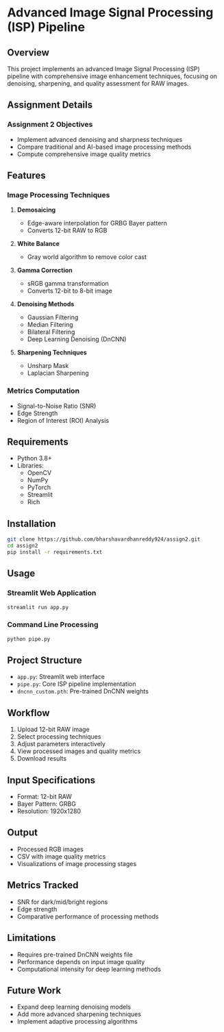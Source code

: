 # Advanced Image Signal Processing (ISP) Pipeline

## Overview
This project implements an advanced Image Signal Processing (ISP) pipeline with comprehensive image enhancement techniques, focusing on denoising, sharpening, and quality assessment for RAW images.

## Assignment Details
### Assignment 2 Objectives
- Implement advanced denoising and sharpness techniques
- Compare traditional and AI-based image processing methods
- Compute comprehensive image quality metrics

## Features

### Image Processing Techniques
1. **Demosaicing**
   - Edge-aware interpolation for GRBG Bayer pattern
   - Converts 12-bit RAW to RGB

2. **White Balance**
   - Gray world algorithm to remove color cast

3. **Gamma Correction**
   - sRGB gamma transformation
   - Converts 12-bit to 8-bit image

4. **Denoising Methods**
   - Gaussian Filtering
   - Median Filtering
   - Bilateral Filtering
   - Deep Learning Denoising (DnCNN)

5. **Sharpening Techniques**
   - Unsharp Mask
   - Laplacian Sharpening

### Metrics Computation
- Signal-to-Noise Ratio (SNR)
- Edge Strength
- Region of Interest (ROI) Analysis

## Requirements
- Python 3.8+
- Libraries:
  - OpenCV
  - NumPy
  - PyTorch
  - Streamlit
  - Rich

## Installation
```bash
git clone https://github.com/bharshavardhanreddy924/assign2.git
cd assign2
pip install -r requirements.txt
```

## Usage
### Streamlit Web Application
```bash
streamlit run app.py
```

### Command Line Processing
```bash
python pipe.py
```

## Project Structure
- `app.py`: Streamlit web interface
- `pipe.py`: Core ISP pipeline implementation
- `dncnn_custom.pth`: Pre-trained DnCNN weights

## Workflow
1. Upload 12-bit RAW image
2. Select processing techniques
3. Adjust parameters interactively
4. View processed images and quality metrics
5. Download results

## Input Specifications
- Format: 12-bit RAW
- Bayer Pattern: GRBG
- Resolution: 1920x1280

## Output
- Processed RGB images
- CSV with image quality metrics
- Visualizations of image processing stages

## Metrics Tracked
- SNR for dark/mid/bright regions
- Edge strength
- Comparative performance of processing methods

## Limitations
- Requires pre-trained DnCNN weights file
- Performance depends on input image quality
- Computational intensity for deep learning methods

## Future Work
- Expand deep learning denoising models
- Add more advanced sharpening techniques
- Implement adaptive processing algorithms
